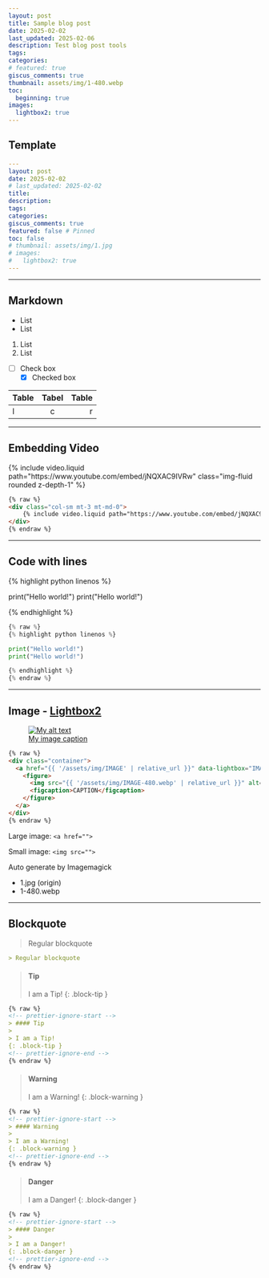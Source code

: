 ```yaml
---
layout: post
title: Sample blog post
date: 2025-02-02
last_updated: 2025-02-06
description: Test blog post tools
tags:
categories:
# featured: true
giscus_comments: true
thumbnail: assets/img/1-480.webp
toc:
  beginning: true
images:
  lightbox2: true
---
```


## Template

```yml
---
layout: post
date: 2025-02-02
# last_updated: 2025-02-02
title: 
description: 
tags: 
categories: 
giscus_comments: true
featured: false # Pinned
toc: false
# thumbnail: assets/img/1.jpg
# images:
#   lightbox2: true
---
```

---
## Markdown

- List
- List

1. List
2. List

- [ ] Check box 
  - [x] Checked box

|Table|Tabel|Table|
|:--|:-:|--:|
|l|c|r|


---

## Embedding Video

<div class="col-sm mt-3 mt-md-0">
    {% include video.liquid path="https://www.youtube.com/embed/jNQXAC9IVRw" class="img-fluid rounded z-depth-1" %}
</div>

```HTML
{% raw %}
<div class="col-sm mt-3 mt-md-0">
    {% include video.liquid path="https://www.youtube.com/embed/jNQXAC9IVRw" class="img-fluid rounded z-depth-1" %}
</div>
{% endraw %}
```

---

## Code with lines

{% highlight python linenos %}

print("Hello world!")
print("Hello world!")

{% endhighlight %}

```python
{% raw %}
{% highlight python linenos %}

print("Hello world!")
print("Hello world!")

{% endhighlight %}
{% endraw %}
```

---

## Image - [Lightbox2](https://lokeshdhakar.com/projects/lightbox2/)

<div class="container">
  <a href="{{ '/assets/img/1.jpg' | relative_url }}" data-lightbox="My image" data-title="My image caption" data-alt="My alt text">
    <figure>
      <img src="{{ '/assets/img/1-480.webp' | relative_url }}" alt="My alt text"/>
      <figcaption>My image caption</figcaption>
    </figure>
  </a>
</div>

```HTML
{% raw %}
<div class="container">
  <a href="{{ '/assets/img/IMAGE' | relative_url }}" data-lightbox="IMAGE_GROUP" data-title="CAPTION" data-alt="ALT">
    <figure>
      <img src="{{ '/assets/img/IMAGE-480.webp' | relative_url }}" alt="ALT"/>
      <figcaption>CAPTION</figcaption>
    </figure>
  </a>
</div>
{% endraw %}
```

Large image: `<a href="">`

Small image: `<img src="">`

Auto generate by Imagemagick

- 1.jpg (origin)
- 1-480.webp

---

## Blockquote

> Regular blockquote

```markdown
> Regular blockquote
```

<!-- prettier-ignore-start -->

> #### Tip
>
> I am a Tip!
{: .block-tip }

```markdown
{% raw %}
<!-- prettier-ignore-start -->
> #### Tip
>
> I am a Tip!
{: .block-tip }
<!-- prettier-ignore-end -->
{% endraw %}
```

> #### Warning
>
> I am a Warning!
{: .block-warning }

```markdown
{% raw %}
<!-- prettier-ignore-start -->
> #### Warning
>
> I am a Warning!
{: .block-warning }
<!-- prettier-ignore-end -->
{% endraw %}
```

> #### Danger
>
> I am a Danger!
{: .block-danger }

```markdown
{% raw %}
<!-- prettier-ignore-start -->
> #### Danger
>
> I am a Danger!
{: .block-danger }
<!-- prettier-ignore-end -->
{% endraw %}
```

<!-- prettier-ignore-end -->
